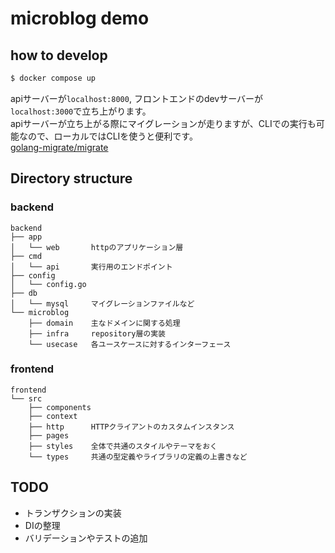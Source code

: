 # microblog demo

## how to develop
```sh
$ docker compose up
```

apiサーバーが`localhost:8000`, フロントエンドのdevサーバーが`localhost:3000`で立ち上がります。  
apiサーバーが立ち上がる際にマイグレーションが走りますが、CLIでの実行も可能なので、ローカルではCLIを使うと便利です。  
[golang-migrate/migrate](https://github.com/golang-migrate/migrate)

## Directory structure

### backend
```
backend
├── app
│   └── web       httpのアプリケーション層
├── cmd
│   └── api       実行用のエンドポイント
├── config
│   └── config.go 
├── db
│   └── mysql     マイグレーションファイルなど
└── microblog
    ├── domain    主なドメインに関する処理
    ├── infra     repository層の実装
    └── usecase   各ユースケースに対するインターフェース
```

### frontend
```
frontend
└── src
    ├── components 
    ├── context    
    ├── http      HTTPクライアントのカスタムインスタンス
    ├── pages     
    ├── styles    全体で共通のスタイルやテーマをおく
    └── types     共通の型定義やライブラリの定義の上書きなど
```

## TODO
- トランザクションの実装
- DIの整理
- バリデーションやテストの追加
